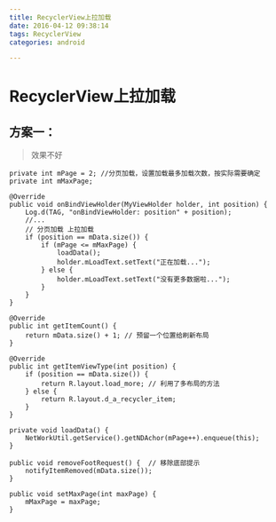 ```yaml
---
title: RecyclerView上拉加载
date: 2016-04-12 09:38:14
tags: RecyclerView
categories: android

---
```



# RecyclerView上拉加载

<!--more-->
## 方案一：
>效果不好

	private int mPage = 2; //分页加载，设置加载最多加载次数，按实际需要确定
    private int mMaxPage;

    @Override
    public void onBindViewHolder(MyViewHolder holder, int position) {
        Log.d(TAG, "onBindViewHolder: position" + position);
		//...
        // 分页加载 上拉加载
        if (position == mData.size()) {
            if (mPage <= mMaxPage) {
                loadData();
                holder.mLoadText.setText("正在加载...");
            } else {
                holder.mLoadText.setText("没有更多数据啦...");
            }
        }
    }

    @Override
    public int getItemCount() {
        return mData.size() + 1; // 预留一个位置给刷新布局
    }

    @Override
    public int getItemViewType(int position) {
        if (position == mData.size()) {
            return R.layout.load_more; // 利用了多布局的方法
        } else {
            return R.layout.d_a_recycler_item;
        }
    }

    private void loadData() {
        NetWorkUtil.getService().getNDAchor(mPage++).enqueue(this);
    }

    public void removeFootRequest() {  // 移除底部提示
        notifyItemRemoved(mData.size());
    }

    public void setMaxPage(int maxPage) {
        mMaxPage = maxPage;
    }
